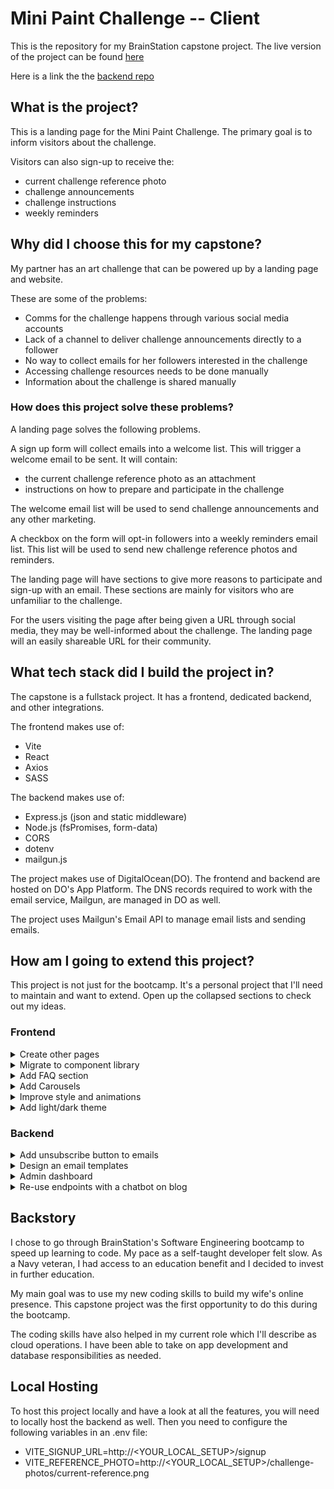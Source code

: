 # Mini Paint Challenge -- Client

This is the repository for my BrainStation capstone project.  The live version of the project can be found [here](https://www.minipaintchallenge.com)

Here is a link the the [backend repo](https://github.com/Arvton/mini-paint-challenge-backend/tree/main)

## What is the project?

This is a landing page for the Mini Paint Challenge. The primary goal is to inform visitors about the challenge.

Visitors can also sign-up to receive the:

- current challenge reference photo
- challenge announcements
- challenge instructions
- weekly reminders

## Why did I choose this for my capstone?

My partner has an art challenge that can be powered up by a landing page and website.

These are some of the problems:

- Comms for the challenge happens through various social media accounts
- Lack of a channel to deliver challenge announcements directly to a follower
- No way to collect emails for her followers interested in the challenge
- Accessing challenge resources needs to be done manually
- Information about the challenge is shared manually

### How does this project solve these problems?

A landing page solves the following problems.

A sign up form will collect emails into a welcome list. This will trigger a welcome email to be sent. It will contain:

- the current challenge reference photo as an attachment
- instructions on how to prepare and participate in the challenge

The welcome email list will be used to send challenge announcements and any other marketing.

A checkbox on the form will opt-in followers into a weekly reminders email list. This list will be used to send new challenge reference photos and reminders.

The landing page will have sections to give more reasons to participate and sign-up with an email. These sections are mainly for visitors who are unfamiliar to the challenge.

For the users visiting the page after being given a URL through social media, they may be well-informed about the challenge.  The landing page will an easily shareable URL for their community.

## What tech stack did I build the project in?

The capstone is a fullstack project. It has a frontend, dedicated backend, and other integrations.

The frontend makes use of:

- Vite
- React
- Axios
- SASS

The backend makes use of:

- Express.js (json and static middleware)
- Node.js (fsPromises, form-data)
- CORS
- dotenv
- mailgun.js

The project makes use of DigitalOcean(DO). The frontend and backend are hosted on DO's App Platform. The DNS records required to work with the email service, Mailgun, are managed in DO as well.

The project uses Mailgun's Email API to manage email lists and sending emails.

## How am I going to extend this project?

This project is not just for the bootcamp. It's a personal project that I'll need to maintain and want to extend. Open up the collapsed sections to check out my ideas.

### Frontend

<details>
<summary>Create other pages</summary>
When I wrote up the capstone proposal, there were other pages that could be added to the project. I can add these seprate pages: About, Socials, Gallery, & Collaborators.

The About page will have more info about my partner and why she started the challenge.

The Socials page will have stylish cards that link out to my partner's [Youtube](https://www.youtube.com/@meganjosolart), [Instagram](https://www.instagram.com/meganjosolart/), and [blog](https://meganjosolart.ca/).

The Gallery page will feature art from the community. The challenge encourages others to create their own pieces of art and to tag my partner on social media. This page could be the home for all of it and serves as social proof for my wife's ability to encourage users to create.

The Collaborators page is for facilitating collaborations. Right now, my partner is handling this through DMs on Instagram. This page will have a form to submit the collaborator's reference photo(s) and contact info. A booking calendar will eb available to see open livestreams for a collaboration.

</details>
<details>
<summary>Migrate to component library</summary>
I want to migrate from using my own components to pre-made components. The components I'm planning to migrate to are Radix Primitives. I like that they are taking care of accessibility and that they are unstyled.
</details>
<details>
<summary>Add FAQ section</summary>
A frequently asked question section can better inform a visitor. It can lower the amount of questions being sent over social media.
</details>
<details>
<summary>Add Carousels</summary>
A frequently asked question section can better inform a visitor. It can lower the amount of questions being sent over social media.
</details>
<details>
<summary>Improve style and animations</summary>
The landing page has a basic design that I'm proud of. I want to try some a bento grid design and some fancier animations.
</details>
<details>
<summary>Add light/dark theme</summary>
The page is dark themed by default. I would like to add theme responsiveness based on the user's preferences.
</details>

### Backend

<details>
<summary>Add unsubscribe button to emails</summary>
This is legally required. It will be set up as another endpoint
</details>
<details>
<summary>Design an email templates</summary>
The current solution is one giant text string with line breaks.
</details>
<details>
<summary>Admin dashboard</summary>
The dashboard will be used trigger or schedule the weekly emails. It should provide a view of the attachment and the email text contents.

It will have a login page to control access
</details>
<details>
<summary>Re-use endpoints with a chatbot on blog</summary>
I originally wanted a chatbot for my capstone.  The chatbot will serve as an interactive mini paint challenge landing on the blog.
</details>

## Backstory

I chose to go through BrainStation's Software Engineering bootcamp to speed up learning to code. My pace as a self-taught developer felt slow.  As a Navy veteran, I had access to an education benefit and I decided to invest in further education.

My main goal was to use my new coding skills to build my wife's online presence. This capstone project was the first opportunity to do this during the bootcamp.

The coding skills have also helped in my current role which I'll describe as cloud operations. I have been able to take on app development and database responsibilities as needed.

## Local Hosting

To host this project locally and have a look at all the features, you will need to locally host the backend as well.
Then you need to configure the following variables in an .env file:

- VITE_SIGNUP_URL=http://<YOUR_LOCAL_SETUP>/signup
- VITE_REFERENCE_PHOTO=http://<YOUR_LOCAL_SETUP>/challenge-photos/current-reference.png